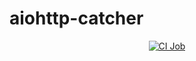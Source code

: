 # aiohttp-catcher


<div align="center">
    <a href="https://github.com/yuvalherziger/aiohttp-catcher/actions?query=workflow%3ACI"><img alt="CI Job" src="https://github.com/yuvalherziger/aiohttp-catcher/workflows/CI/badge.svg"></a>
</div>
